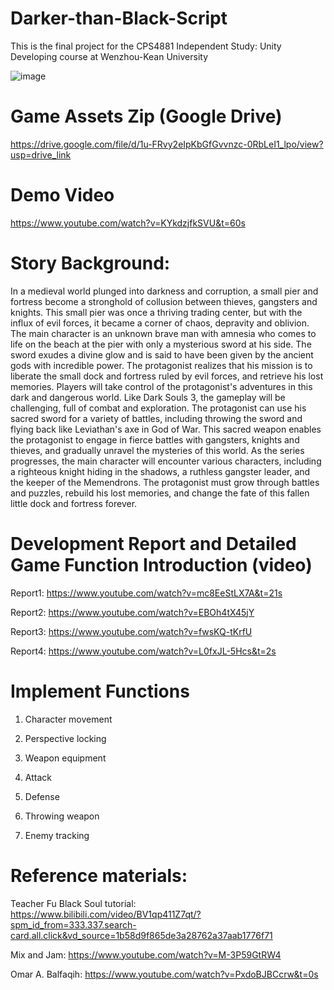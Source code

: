 # Darker-than-Black-Script
This is the final project for the CPS4881 Independent Study: Unity Developing course at Wenzhou-Kean University

![image](https://github.com/APieceOfToast123/Darker-than-Black-Script/assets/121993898/53715db3-1da1-4692-9244-20db5b1870db)


# Game Assets Zip (Google Drive)
https://drive.google.com/file/d/1u-FRvy2eIpKbGfGvvnzc-0RbLeI1_lpo/view?usp=drive_link

# Demo Video
https://www.youtube.com/watch?v=KYkdzjfkSVU&t=60s

# Story Background:
In a medieval world plunged into darkness and corruption, a small pier and fortress become a stronghold of collusion between thieves, gangsters and knights. This small pier was once a thriving trading center, but with the influx of evil forces, it became a corner of chaos, depravity and oblivion.
The main character is an unknown brave man with amnesia who comes to life on the beach at the pier with only a mysterious sword at his side. The sword exudes a divine glow and is said to have been given by the ancient gods with incredible power. The protagonist realizes that his mission is to liberate the small dock and fortress ruled by evil forces, and retrieve his lost memories.
Players will take control of the protagonist's adventures in this dark and dangerous world. Like Dark Souls 3, the gameplay will be challenging, full of combat and exploration. The protagonist can use his sacred sword for a variety of battles, including throwing the sword and flying back like Leviathan's axe in God of War. This sacred weapon enables the protagonist to engage in fierce battles with gangsters, knights and thieves, and gradually unravel the mysteries of this world.
As the series progresses, the main character will encounter various characters, including a righteous knight hiding in the shadows, a ruthless gangster leader, and the keeper of the Memendrons. The protagonist must grow through battles and puzzles, rebuild his lost memories, and change the fate of this fallen little dock and fortress forever.

# Development Report and Detailed Game Function Introduction (video)
Report1: https://www.youtube.com/watch?v=mc8EeStLX7A&t=21s

Report2: https://www.youtube.com/watch?v=EBOh4tX45jY

Report3: https://www.youtube.com/watch?v=fwsKQ-tKrfU

Report4: https://www.youtube.com/watch?v=L0fxJL-5Hcs&t=2s

# Implement Functions 
1. Character movement

2. Perspective locking

3. Weapon equipment

4. Attack

5. Defense

6. Throwing weapon

7. Enemy tracking



# Reference materials:
Teacher Fu Black Soul tutorial:
https://www.bilibili.com/video/BV1qp411Z7qt/?spm_id_from=333.337.search-card.all.click&vd_source=1b58d9f865de3a28762a37aab1776f71

Mix and Jam:
https://www.youtube.com/watch?v=M-3P59GtRW4

Omar A. Balfaqih:
https://www.youtube.com/watch?v=PxdoBJBCcrw&t=0s
   
